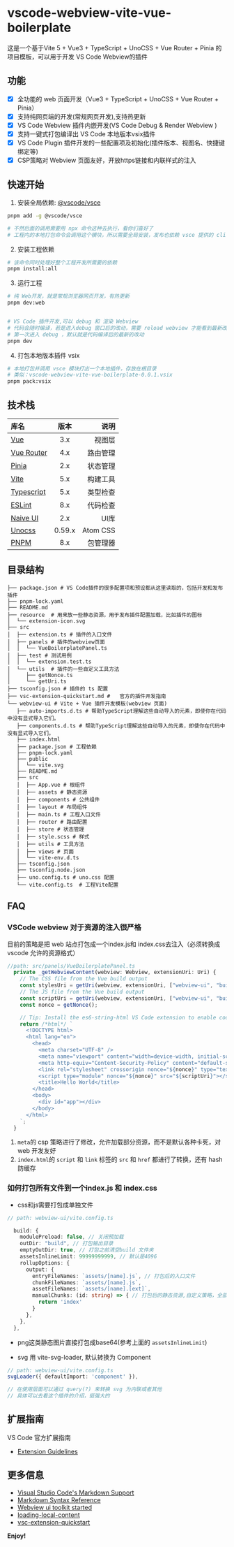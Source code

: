 # vscode-webview-vite-vue-boilerplate

这是一个基于Vite 5 + Vue3 + TypeScript + UnoCSS + Vue Router + Pinia
的项目模板，可以用于开发 VS Code Webview的插件

## 功能

- [x] 全功能的 web 页面开发（Vue3 + TypeScript + UnoCSS + Vue Router + Pinia）
- [x] 支持纯网页端的开发(常规网页开发),支持热更新
- [x] VS Code Webview 插件内嵌开发(VS Code Debug & Render Webview )
- [x] 支持一键式打包编译出 VS Code 本地版本vsix插件
- [x] VS Code Plugin 插件开发的一些配置项及初始化(插件版本、视图名、快捷键绑定等)
- [x] CSP策略对 Webview 页面友好，开放https链接和内联样式的注入

## 快速开始

1. 安装全局依赖: [@vscode/vsce](https://www.npmjs.com/package/@vscode/vsce)

```bash
pnpm add -g @vscode/vsce

# 不然后面的调用需要用 npx 命令这种去执行，看你们喜好了
# 工程内的本地打包命令会调用这个模块，所以需要全局安装，发布也依赖 vsce 提供的 cli 去做的

```

2. 安装工程依赖

```bash
# 该命令同时处理好整个工程开发所需要的依赖
pnpm install:all
```

3. 运行工程

```bash
# 纯 Web开发，就是常规浏览器网页开发，有热更新
pnpm dev:web


# VS Code 插件开发,可以 debug 和 渲染 Webview
# 代码会随时编译，若是进入debug 窗口后的改动，需要 reload webview 才能看到最新改动
# 第一次进入 debug ，默认就是代码编译后的最新的改动
pnpm dev

```

4. 打包本地版本插件 vsix

```bash
# 本地打包并调用 vsce 模块打出一个本地插件，存放在根目录
# 类似：vscode-webview-vite-vue-boilerplate-0.0.1.vsix
pnpm pack:vsix
```

## 技术栈

| 库名                                                  |  版本  |     说明 |
| :---------------------------------------------------- | :----: | -------: |
| [Vue](https://github.com/vuejs/core)                  |  3.x   |   视图层 |
| [Vue Router](https://github.com/vuejs/vue-router)     |  4.x   | 路由管理 |
| [Pinia](https://github.com/vuejs/pinia)               |  2.x   | 状态管理 |
| [Vite](https://github.com/vitejs/vite)                |  5.x   | 构建工具 |
| [Typescript](https://github.com/microsoft/TypeScript) |  5.x   | 类型检查 |
| [ESLint](https://github.com/eslint/eslint)            |  8.x   | 代码检查 |
| [Naive UI](https://github.com/TuSimple/naive-ui)      |  2.x   |     UI库 |
| [Unocss](https://github.com/unocss/unocss)            | 0.59.x | Atom CSS |
| [PNPM](https://github.com/pnpm/pnpm)                  |  8.x   | 包管理器 |

## 目录结构

```
├── package.json # VS Code插件的很多配置项和预设都从这里读取的，包括开发和发布插件
├── pnpm-lock.yaml
├── README.md
├── resource  # 用来放一些静态资源，用于发布插件配置加载，比如插件的图标
│  └── extension-icon.svg
├── src
│  ├── extension.ts # 插件的入口文件
│  ├── panels # 插件的webview页面
│  │  └── VueBoilerplatePanel.ts
│  ├── test # 测试用例
│  │  └── extension.test.ts
│  └── utils  # 插件的一些自定义工具方法
│     ├── getNonce.ts
│     └── getUri.ts
├── tsconfig.json # 插件的 ts 配置
├── vsc-extension-quickstart.md #   官方的插件开发指南
└── webview-ui # Vite + Vue 插件开发模板(webview 页面)
   ├── auto-imports.d.ts # 帮助TypeScript理解这些自动导入的元素，即使你在代码中没有显式导入它们。
   ├── components.d.ts # 帮助TypeScript理解这些自动导入的元素，即使你在代码中没有显式导入它们。
   ├── index.html
   ├── package.json # 工程依赖
   ├── pnpm-lock.yaml
   ├── public
   │  └── vite.svg
   ├── README.md
   ├── src
   │  ├── App.vue # 根组件
   │  ├── assets # 静态资源
   │  ├── components # 公共组件
   │  ├── layout # 布局组件
   │  ├── main.ts # 工程入口文件
   │  ├── router # 路由配置
   │  ├── store # 状态管理
   │  ├── style.scss # 样式
   │  ├── utils # 工具方法
   │  ├── views # 页面
   │  └── vite-env.d.ts
   ├── tsconfig.json
   ├── tsconfig.node.json
   ├── uno.config.ts # uno.css 配置
   └── vite.config.ts  # 工程Vite配置

```

## FAQ

### VSCode webview 对于资源的注入很严格

目前的策略是把 web 站点打包成一个index.js和 index.css去注入（必须转换成 vscode 允许的资源格式）

```typescript
//path: src/panels/VueBoilerplatePanel.ts
  private _getWebviewContent(webview: Webview, extensionUri: Uri) {
    // The CSS file from the Vue build output
    const stylesUri = getUri(webview, extensionUri, ["webview-ui", "build", "assets", "index.css"]);
    // The JS file from the Vue build output
    const scriptUri = getUri(webview, extensionUri, ["webview-ui", "build", "assets", "index.js"]);
    const nonce = getNonce();

    // Tip: Install the es6-string-html VS Code extension to enable code highlighting below
    return /*html*/ `
      <!DOCTYPE html>
      <html lang="en">
        <head>
          <meta charset="UTF-8" />
          <meta name="viewport" content="width=device-width, initial-scale=1.0" />
          <meta http-equiv="Content-Security-Policy" content="default-src 'none';connect-src https:; style-src ${webview.cspSource} 'unsafe-inline'; img-src ${webview.cspSource} https: data:; script-src 'nonce-${nonce}';">
          <link rel="stylesheet" crossorigin nonce="${nonce}" type="text/css" href="${stylesUri}">
          <script type="module" nonce="${nonce}" src="${scriptUri}"></script>
          <title>Hello World</title>
        </head>
        <body>
          <div id="app"></div>
        </body>
      </html>
    `;
  }

```

1. `meta`的 csp 策略进行了修改，允许加载部分资源，而不是默认各种卡死，对 web 开发友好
2. `index.html`的 `script` 和 `link` 标签的 `src` 和 `href` 都进行了转换，还有 hash 防缓存

### 如何打包所有文件到一个index.js 和 index.css

- css和js需要打包成单独文件

```typescript
// path: webview-ui/vite.config.ts

  build: {
    modulePreload: false, // 关闭预加载
    outDir: "build", // 打包输出目录
    emptyOutDir: true, // 打包之前清空build 文件夹
    assetsInlineLimit: 99999999999, // 默认是4096
    rollupOptions: {
      output: {
        entryFileNames: `assets/[name].js`, // 打包后的入口文件
        chunkFileNames: `assets/[name].js`,
        assetFileNames: `assets/[name].[ext]`,
        manualChunks: (id: string) => { // 打包后的静态资源,自定义策略，全部合并到 index
          return 'index'
        }
      },
    },
  },

```

- png这类静态图片直接打包成base64(参考上面的 `assetsInlineLimit`)

- svg 用 vite-svg-loader, 默认转换为 Component

```typescript
// path: webview-ui/vite.config.ts
svgLoader({ defaultImport: 'component' }),

// 在使用层面可以通过 query(?) 来转换 svg 为内联或者其他
// 具体可以去看这个插件的介绍，挺强大的

```

## 扩展指南

VS Code 官方扩展指南

- [Extension Guidelines](https://code.visualstudio.com/api/references/extension-guidelines)

## 更多信息

- [Visual Studio Code's Markdown Support](http://code.visualstudio.com/docs/languages/markdown)
- [Markdown Syntax Reference](https://help.github.com/articles/markdown-basics/)
- [Webview ui toolkit started](https://github.com/microsoft/vscode-webview-ui-toolkit/blob/main/docs/getting-started.md)
- [loading-local-content](https://code.visualstudio.com/api/extension-guides/webview#loading-local-content)
- [vsc-extension-quickstart](vsc-extension-quickstart.md)

**Enjoy!**
